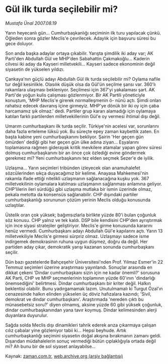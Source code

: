 # Gül ilk turda seçilebilir mi?

*Mustafa Ünal 2007.08.19*

<tr><td class="metin" colspan="2" style="padding-top: 20px; padding-left: 5px; padding-right: 10px;">Yarın heyecanlı gün... Cumhurbaşkanlığı seçiminin ilk turu yapılacak çünkü. Öğleden sonra gözler Meclis'e çevrilecek. Adaylık için başvuru süresi bu gece doluyor.</td></tr><tr><td class="metin" colspan="2" style="padding-top: 20px; padding-left: 5px; padding-right: 10px;"><p>Son anda başka adaylar ortaya çıkabilir. Yarışta şimdilik iki aday var; AK Parti'den Abdullah Gül ve MHP'den Sabahattin Çakmakoğlu... Kaderin cilvesi iki aday da Kayseri milletvekili... Kayseri sadece ekonominin değil siyasetin de yükselen yıldızı. 
<p>Çankaya'nın güçlü adayı Abdullah Gül ilk turda seçilebilir mi? Oylama nafile tur değil kesinlikle. Olasılık düşük olsa da Gül'ün seçilme şansı var. 360'lı rakamlara ulaşması bekleniyor. Seçilmesi için 367'yi yakalaması şart. AK Parti'de yoğun kulis çalışması gözlenmiyor. Bir AK Partili yöneticiyle konuştum, 'MHP Meclis'e girerek normalleşmenin ö- nünü açtı. Şimdi onları rahatsız edecek davranış içine girmeyiz. MHP'ye dönük bir iki oy için çaba harcamamız şık olmaz.' dedi. Partiler grup kararı alamadığı için oylamaya katılan farklı partilerden milletvekillerinin Gül'e oy vermesi ihtimal dışı değil. 
<p>Umarım cumhurbaşkanı ilk turda seçilir. Türkiye'nin acelesi var, sorunlarını daha fazla erteleme lüksü yok. Bu süreçte epey zaman kaybettik zaten. En başta kabine yeni cumhurbaşkanını bekliyor. Şairin 'Her geçen gün ömürden' dediği gibi her geçen gün ülke adına ziyan... Eşyalarını toplamasına rağmen giderayak kritik mevkilere atamalar yapan görev süresi dolmuş cumhurbaşkanını bir an önce çok özlediği evine göndermek gerekmez mi? Yeni cumhurbaşkanını tez elden seçmek Sezer'e de iyilik. 
<p>Uzlaşma... Yarın seçimleri tribünden izleyecek olan anamuhalefet sözcülerinden sıkça duyacağımız bir kelime. Anayasa Mahkemesi'nin rakamla ifade ettiği nitelikli uzlaşmanın sağlanacağına kuşku yok. 367 milletvekilinin oylamalara katılması uzlaşmanın sağlanması anlamına geliyor. CHP'lilerin ileri sürdüğü gibi uzlaşma mutlaka bir ismin üzerinde olmaz, pekala metotta da konsensüs sağlanabilir. CHP dışındaki partiler cumhurbaşkanlığı sorununun çözüm yerinin Meclis olduğu konusunda uzlaştılar.
<p>Üstelik oran çok yüksek; bağımsızlarla birlikte yüzde 80'i bulan çoğunluk söz konusu. CHP yalnız ve tek kaldı. DSP bile kendisini CHP'den ayrıştırmak için ince siyasi stratejiler geliştiriyor. Meclis'e girme konusunda kararını henüz vermedi. Cumhurbaşkanı adayı Abdullah Gül'e kapılarını açtı. Yarın 13 milletvekiliyle Meclis'e girmesi sürpriz olmaz. Uzlaşmayı sadece isme indirgemek demokrasinin ruhuna uygun düşmez, doğru da değil. Her partiden aday çıkar, demokratik yarışı kazanan sonunda cumhurbaşkanı seçilir. 
<p>Dün bazı gazetelerde Bahçeşehir Üniversitesi'nden Prof. Yılmaz Esmer'in 22 Temmuz seçimleri üzerine araştırması yayınlandı. Sonuçlar arasında en dikkat çekeni 'Dindar cumhurbaşkanı sizin için ne kadar önemli?' sorusuna AK Parti, CHP ve MHP seçmenlerinin toplamının yüzde 60'ının 'dindarlığı önemsediğini' belirtmesi. Dindar cumhurbaşkanı bir kriter değil. Halkın beklentisi olabilir. Bunu yadırgamamak lazım. Unutulmamalı ki Turgut Özal'ın cenazesinde halkın elinden yükselen üç döviz hafızalara kazındı; 'Sivil, demokrat ve dindar cumhurbaşkanı'. Araştırmada 'nereden çıktı bu münasebetsiz soru?' diyen olmamış, aksine yüzde 60 gibi yüksek çoğunluk, dindar cumhurbaşkanından yana tavır koymuş. Dindar kelimesinden alerji duyanlara duyurulur. 
<p>Sağda solda Meclis dışı dinamikleri tahrik ederek arıza çıkarmaya çalışan cılız çabalar yine gözleniyor tabii ki... Hepsi beyhude. Artık cumhurbaşkanlığı seçimini siyasetin doğal akışına bırakmanın zamanı geldi. Dışarıdan müdahalelerin sonuç vermediği bütün çıplaklığıyla ortada değil mi? Ah bunu bir de sol siyaset anlayabilse...<br/></p></p></p></p></p></p></p></td></tr>

Kaynak: [zaman.com.tr](http://zaman.com.tr/yazar.do?yazino=577703), [web.archive.org (arşiv bağlantısı)](http://web.archive.org/web/20080622152600/http://www.zaman.com.tr:80/yazar.do?yazino=577703)
